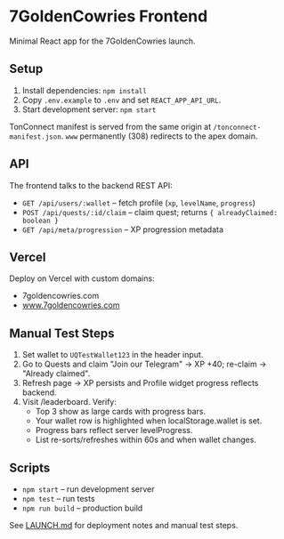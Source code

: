 # 7GoldenCowries Frontend

Minimal React app for the 7GoldenCowries launch.

## Setup

1. Install dependencies: `npm install`
2. Copy `.env.example` to `.env` and set `REACT_APP_API_URL`.
3. Start development server: `npm start`

TonConnect manifest is served from the same origin at `/tonconnect-manifest.json`. `www` permanently (308) redirects to the apex domain.

## API

The frontend talks to the backend REST API:

- `GET /api/users/:wallet` – fetch profile (`xp`, `levelName`, `progress`)
- `POST /api/quests/:id/claim` – claim quest; returns `{ alreadyClaimed: boolean }`
- `GET /api/meta/progression` – XP progression metadata

## Vercel

Deploy on Vercel with custom domains:
- 7goldencowries.com
- www.7goldencowries.com

## Manual Test Steps

1. Set wallet to `UQTestWallet123` in the header input.
2. Go to Quests and claim "Join our Telegram" → XP +40; re-claim → "Already claimed".
3. Refresh page → XP persists and Profile widget progress reflects backend.
4. Visit /leaderboard. Verify:
   - Top 3 show as large cards with progress bars.
   - Your wallet row is highlighted when localStorage.wallet is set.
   - Progress bars reflect server levelProgress.
   - List re-sorts/refreshes within 60s and when wallet changes.

## Scripts

- `npm start` – run development server
- `npm test` – run tests
- `npm run build` – production build

See [LAUNCH.md](LAUNCH.md) for deployment notes and manual test steps.
